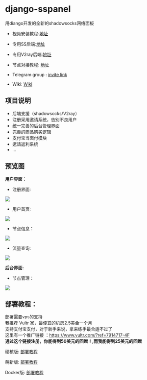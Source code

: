 # django-sspanel
用diango开发的全新的shadowsocks网络面板


* 视频安装教程:[地址](https://youtu.be/BRHcdGeufvY)

* 专用SS后端:[地址](https://github.com/Ehco1996/aioshadowsocks)

* 专用V2ray后端:[地址](https://github.com/Ehco1996/v2scar)

* 节点对接教程: [地址](https://github.com/Ehco1996/django-sspanel/wiki/%5B%E6%9C%80%E6%96%B0%E6%95%99%E7%A8%8B-2020-2-8%5D%E5%AF%B9%E6%8E%A5%E5%90%8E%E7%AB%AF%E8%8A%82%E7%82%B9%E6%95%99%E7%A8%8B)

* Telegram group : [invite link](https://t.me/Ehcobreakwa11)

* Wiki: [Wiki](https://github.com/Ehco1996/django-sspanel/wiki)


## 项目说明

* 后端支援（shadowsocks/V2ray）
* 注册采用邀请系统，告别不良用户
* 统一完善的后台管理界面
* 完善的商品购买逻辑
* 支付宝当面付模块
* 邀请返利系统
* ...

## 预览图

**用户界面：**

* 注册界面:

![](https://user-images.githubusercontent.com/24697284/53059324-5dfaf000-34f1-11e9-9454-a828237b263d.png)

* 用户首页:

![](https://user-images.githubusercontent.com/24697284/53059228-12e0dd00-34f1-11e9-8b15-e832c182d010.png)


* 节点信息：

![](https://user-images.githubusercontent.com/24697284/53059231-13797380-34f1-11e9-8702-39c9063dd049.png)

* 流量查询:

![](https://user-images.githubusercontent.com/24697284/53059233-14120a00-34f1-11e9-94f3-b2ca2ab88882.png)


**后台界面:**

* 节点管理：

![](https://user-images.githubusercontent.com/24697284/53059234-14120a00-34f1-11e9-8937-ea56cf4077ed.png)


## 部署教程：

部署需要vps的支持  
我推荐 Vultr 家，最便宜的机房2.5美金一个月  
支持支付宝支付，对于新手来说，拿来练手最合适不过了  
这里有一个推广链接 ：https://www.vultr.com/?ref=7914717-4F  
**通过这个链接注册，你能得到50美元的回赠！,而我能得到25美元的回赠**

硬核版: [部署教程](https://github.com/Ehco1996/django-sspanel/wiki/%E9%9D%A2%E6%9D%BF%E9%83%A8%E7%BD%B2)

萌新版: [部署教程](https://github.com/Ehco1996/django-sspanel/wiki/%E9%9D%A2%E6%9D%BF%E5%AE%89%E8%A3%85%E6%95%99%E7%A8%8B-%E8%90%8C%E6%96%B0%E7%89%88)

Docker版: [部署教程](https://github.com/Ehco1996/django-sspanel/wiki/Docker-%E4%B8%80%E9%94%AE%E5%AE%89%E8%A3%85)
